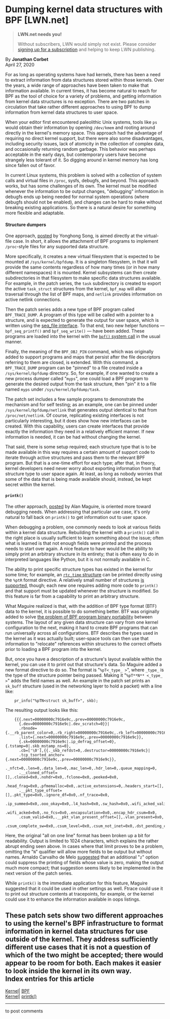 # Dumping kernel data structures with BPF [LWN.net]

> **LWN.net needs you!**
> 
> Without subscribers, LWN would simply not exist. Please consider [signing up for a subscription](/Promo/nst-nag2/subscribe) and helping to keep LWN publishing. 

By **Jonathan Corbet**  
April 27, 2020 

For as long as operating systems have had kernels, there has been a need to extract information from data structures stored within those kernels. Over the years, a wide range of approaches have been taken to make that information available. In current times, it has become natural to reach for BPF as the tool of choice for a variety of problems, and getting information from kernel data structures is no exception. There are two patches in circulation that take rather different approaches to using BPF to dump information from kernel data structures to user space. 

When your editor first encountered paleolithic Unix systems, tools like `ps` would obtain their information by opening `/dev/kmem` and rooting around directly in the kernel's memory space. This approach had the advantage of requiring no direct kernel support, but there were also some disadvantages, including security issues, lack of atomicity in the collection of complex data, and occasionally returning random garbage. This behavior was perhaps acceptable in the early days, but contemporary users have become strangely less tolerant of it. So digging around in kernel memory has long since fallen out of favor. 

In current Linux systems, this problem is solved with a collection of system calls and virtual files in `/proc`, sysfs, debugfs, and beyond. This approach works, but has some challenges of its own. The kernel must be modified whenever the information to be output changes, "debugging" information in debugfs ends up being needed for normal system operations (where debugfs should not be enabled), and changes can be hard to make without breaking existing applications. So there is a natural desire for something more flexible and adaptable. 

#### Structure dumpers

One approach, [posted](/ml/netdev/20200415192740.4082659-1-yhs@fb.com/) by Yonghong Song, is aimed directly at the virtual-file case. In short, it allows the attachment of BPF programs to implement `/proc`-style files for any supported data structure. 

More specifically, it creates a new virtual filesystem that is expected to be mounted at `/sys/kernel/bpfdump`. It is a singleton filesystem, in that it will provide the same contents regardless of how many times (or in how many different namespaces) it is mounted. Kernel subsystems can then create subdirectories in that filesystem to make specific data structures available. For example, in the patch series, the `task` subdirectory is created to export the active `task_struct` structures from the kernel, `bpf_map` will allow traversal through the list of BPF maps, and `netlink` provides information on active netlink connections. 

Then the patch series adds a new type of BPF program called `BPF_TRACE_DUMP`. A program of this type will be called with a pointer to a structure, and is expected to generate the output for user space, which is written using the [seq_file interface](/Articles/22355/). To that end, two new helper functions — `bpf_seq_printf()` and `bpf_seq_write()` — have been added. These programs are loaded into the kernel with the [`bpf()` system call](http://www.man7.org/linux/man-pages/man2/bpf.2.html) in the usual manner. 

Finally, the meaning of the `BPF_OBJ_PIN` command, which was originally added to support programs and maps that persist after the file descriptors referring to them are closed, is extended. With this command, a `BPF_TRACE_DUMP` program can be "pinned" to a file created inside a `/sys/kernel/bpfdump` directory. So, for example, if one wanted to create a new process dumper called "`myps`", one could load a BPF program to generate the desired output from the task structure, then "pin" it to a file named `myps` under `/sys/kernel/bpfdump/task`. 

The patch set includes a few sample programs to demonstrate the mechanism and for self testing; as an example, one can be pinned under `/sys/kernel/bpfdump/netlink` that generates output identical to that from `/proc/net/netlink`. Of course, replicating existing interfaces is not particularly interesting, but it does show how new interfaces can be created. With this capability, users can create interfaces that provide exactly the information they need in a relatively efficient manner. If new information is needed, it can be had without changing the kernel. 

That said, there is some setup required; each structure type that is to be made available in this way requires a certain amount of support code to iterate through active structures and pass them to the relevant BPF program. But that is a one-time effort for each type; after that, in theory, kernel developers need never worry about exporting information from that structure type to user space again. At least, as long as nobody worries that some of the data that is being made available should, instead, be kept secret within the kernel. 

#### `printk()`

The other approach, [posted](/ml/linux-kernel/1587120160-3030-1-git-send-email-alan.maguire@oracle.com/) by Alan Maguire, is oriented more toward debugging needs. When addressing that particular use case, it's only natural to fall back on `printk()` to get information out to user space. 

When debugging a problem, one commonly needs to look at various fields within a kernel data structure. Rebuilding the kernel with a `printk()` call in the right place is usually sufficient to learn something about the issue; often what is learned is that not enough fields were printed and the process needs to start over again. A nice feature to have would be the ability to simply print an arbitrary structure in its entirety; that is often easy to do in interpreted languages like Python, but it is not normally available in C. 

The ability to print specific structure types has existed in the kernel for some time; for example, an [`rtc_time` structure](https://elixir.bootlin.com/linux/v5.6.7/source/include/uapi/linux/rtc.h#L21) can be printed directly using the `%ptR` format directive. A relatively small number of structures [is supported](https://www.kernel.org/doc/html/latest/core-api/printk-formats.html#struct-va-format), though; each new one requires adding more code to `printk()` and that support must be updated whenever the structure is modified. So this feature is far from a capability to print an arbitrary structure. 

What Maguire realized is that, with the addition of BPF type format (BTF) data to the kernel, it is possible to do something better. BTF was originally added to solve [the problem of BPF program binary portability](/Articles/773198/) between systems. The layout of any given data structure can vary from one kernel configuration to the next, making it hard to create BPF programs that can run universally across all configurations. BTF describes the types used in the kernel as it was actually built; user-space tools can then use that information to "relocate" references within structures to the correct offsets prior to loading a BPF program into the kernel. 

But, once you have a description of a structure's layout available within the kernel, you can use it to print out that structure's data. So Maguire added a new format directive to do so. The format is "`%pT<_type_ >`", where `_type_` is the type of the structure pointer being passed. Making it "`%pT**N** <_type_ >`" adds the field names as well. An example in the patch set prints an `sk_buff` structure (used in the networking layer to hold a packet) with a line like: 
    
    
        pr_info("%pTN<struct sk_buff>", skb);
    

The resulting output looks like this: 
    
    
        {{{.next=00000000c7916e9c,.prev=00000000c7916e9c,
          {.dev=00000000c7916e9c|.dev_scratch=0}}|
          .rbnode={.__rb_parent_color=0,.rb_right=00000000c7916e9c,.rb_left=00000000c7916e9c}|
          .list={.next=00000000c7916e9c,.prev=00000000c7916e9c}},
          {.sk=00000000c7916e9c|.ip_defrag_offset=0},{.tstamp=0|.skb_mstamp_ns=0},
          .cb=['\0'],{{._skb_refdst=0,.destructor=00000000c7916e9c}|
          .tcp_tsorted_anchor={.next=00000000c7916e9c,.prev=00000000c7916e9c}},
          ._nfct=0,.len=0,.data_len=0,.mac_len=0,.hdr_len=0,.queue_mapping=0,
          .__cloned_offset=[],.cloned=0x0,.nohdr=0x0,.fclone=0x0,.peeked=0x0,
          .head_frag=0x0,.pfmemalloc=0x0,.active_extensions=0,.headers_start=[],
          .__pkt_type_offset=[],.pkt_type=0x0,.ignore_df=0x0,.nf_trace=0x0,
          .ip_summed=0x0,.ooo_okay=0x0,.l4_hash=0x0,.sw_hash=0x0,.wifi_acked_valid=0x0,
          .wifi_acked=0x0,.no_fcs=0x0,.encapsulation=0x0,.encap_hdr_csum=0x0,
          .csum_valid=0x0,.__pkt_vlan_present_offset=[],.vlan_present=0x0,
          .csum_complete_sw=0x0,.csum_level=0x0,.csum_not_inet=0x0,.dst_pending_co
    

Here, the original "all on one line" format has been broken up a bit for readability. Output is limited to 1024 characters, which explains the rather abrupt ending seen above. In cases where that limit proves to be a problem, omitting the "`N`" qualifier will allow more fields to be output but without names. Arnaldo Carvalho de Melo [suggested](/ml/linux-kernel/20200417164747.GD17973@kernel.org/) that an additional "`z`" option could suppress the printing of fields whose value is zero, making the output much more compact; that suggestion seems likely to be implemented in the next version of the patch series. 

While `printk()` is the immediate application for this feature, Maguire suggested that it could be used in other settings as well. Ftrace could use it to print out structure contents at tracepoints, for example, or the kernel could use it to enhance the information available in oops listings. 

These patch sets show two different approaches to using the kernel's BPF infrastructure to format information in kernel data structures for use outside of the kernel. They address sufficiently different use cases that it is not a question of which of the two might be accepted; there would appear to be room for both. Each makes it easier to look inside the kernel in its own way.  
Index entries for this article  
---  
[Kernel](/Kernel/Index)| [BPF](/Kernel/Index#BPF)  
[Kernel](/Kernel/Index)| [printk()](/Kernel/Index#printk)  
  


* * *

to post comments 
